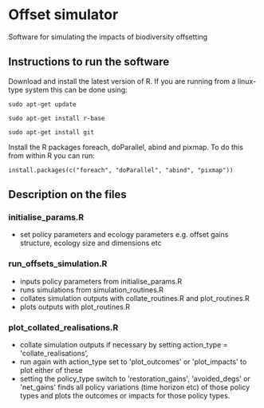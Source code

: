 Offset simulator
================

Software for simulating the impacts of biodiversity offsetting 


Instructions to run the software
---------------------------------

Download and install the latest version of R. If you are running from a linux-type system this can be done using:

`sudo apt-get update`

`sudo apt-get install r-base`

`sudo apt-get install git`


Install the R packages foreach, doParallel, abind and pixmap. To do this from within R you can run:

`install.packages(c("foreach", "doParallel", "abind", "pixmap"))`


Description on the files
------------------------

### initialise_params.R 

* set policy parameters and ecology parameters e.g. offset gains structure, ecology size and dimensions etc


### run_offsets_simulation.R 

* inputs policy parameters from initialise_params.R
* runs simulations from simulation_routines.R
* collates simulation outputs with collate_routines.R and plot_routines.R
* plots outputs with plot_routines.R


### plot_collated_realisations.R

* collate simulation outputs if necessary by setting action_type = 'collate_realisations’, 
* run again with action_type set to 'plot_outcomes' or 'plot_impacts' to plot either of these 
* setting the policy_type switch to 'restoration_gains', 'avoided_degs' or 'net_gains' finds all policy variations (time horizon etc) of those policy types and plots the outcomes or impacts for those policy types. 
